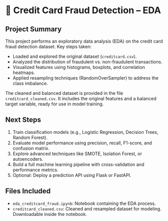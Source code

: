 # 💸 Credit Card Fraud Detection – EDA

## Project Summary

This project performs an exploratory data analysis (EDA) on the credit card fraud detection dataset. Key steps taken:

- Loaded and explored the original dataset (`creditcard.csv`).
- Analyzed the distribution of fraudulent vs. non-fraudulent transactions.
- Visualized features using histograms, boxplots, and correlation heatmaps.
- Applied resampling techniques (RandomOverSampler) to address the class imbalance.

The cleaned and balanced dataset is provided in the file `creditcard_cleaned.csv`. It includes the original features and a balanced target variable, ready for use in model training.

## Next Steps

1. Train classification models (e.g., Logistic Regression, Decision Trees, Random Forest).
2. Evaluate model performance using precision, recall, F1-score, and confusion matrix.
3. Explore advanced techniques like SMOTE, Isolation Forest, or autoencoders.
4. Build a full machine learning pipeline with cross-validation and performance metrics.
5. Optional: Deploy a prediction API using Flask or FastAPI.

## Files Included

- `eda_creditcard_fraud.ipynb`: Notebook containing the EDA process.
- `creditcard_cleaned.csv`: Cleaned and resampled dataset for modeling. Downloadable inside the notebook.
